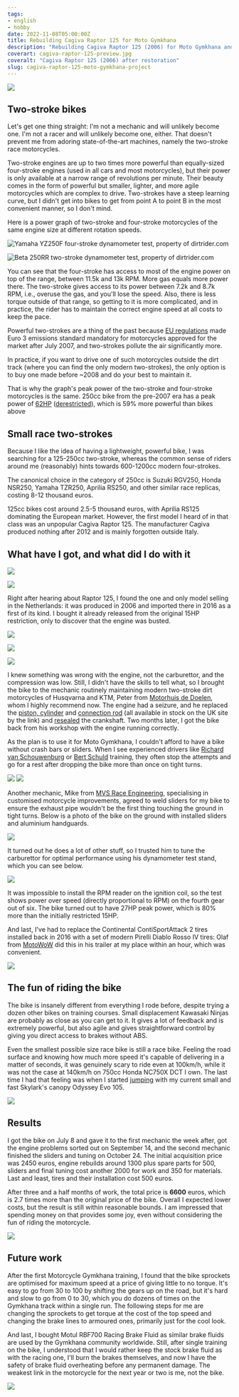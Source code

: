 ```yaml
---
tags:
- english
- hobby
date: 2022-11-08T05:00:00Z
title: Rebuilding Cagiva Raptor 125 for Moto Gymkhana
description: "Rebuilding Cagiva Raptor 125 (2006) for Moto Gymkhana and fun."
coverart: cagiva-raptor-125-preview.jpg
coveralt: "Cagiva Raptor 125 (2006) after restoration"
slug: cagiva-raptor-125-moto-gymkhana-project
---
```


[![](cagiva-raptor-125-preview.jpg)](cagiva-raptor-125.jpg)

## Two-stroke bikes

Let's get one thing straight: I'm not a mechanic and will unlikely become one.  I'm not a racer and will unlikely become one, either. That doesn't prevent me from adoring state-of-the-art machines, namely the two-stroke race motorcycles.

Two-stroke engines are up to two times more powerful than equally-sized four-stroke engines (used in all cars and most motorcycles), but their power is only available at a narrow range of revolutions per minute. Their beauty comes in the form of powerful but smaller, lighter, and more agile motorcycles which are complex to drive. Two-strokes have a steep learning curve, but I didn't get into bikes to get from point A to point B in the most convenient manner, so I don't mind.

Here is a power graph of two-stroke and four-stroke motorcycles of the same engine size at different rotation speeds.

![Yamaha YZ250F four-stroke dynamometer test, property of dirtrider.com](Yamaha-YZ250F-Dyno.jpg "Yamaha YZ250F four-stroke dynamometer test, property of dirtrider.com")

![Beta 250RR two-stroke dynamometer test, property of dirtrider.com](Beta-250RR-Dyno.jpg "Beta 250RR two-stroke dynamometer test, property of dirtrider.com")

You can see that the four-stroke has access to most of the engine power on top of the range, between 11.5k and 13k RPM. More gas equals more power there. The two-stroke gives access to its power between 7.2k and 8.7k RPM, i.e., overuse the gas, and you'll lose the speed. Also, there is less torque outside of that range, so getting to it is more complicated, and in practice, the rider has to maintain the correct engine speed at all costs to keep the pace.

Powerful two-strokes are a thing of the past because [EU regulations](https://www.transportpolicy.net/standard/eu-motorcycles-emissions/) made Euro 3 emissions standard mandatory for motorcycles approved for the market after July 2007, and two-strokes pollute the air significantly more.

In practice, if you want to drive one of such motorcycles outside the dirt track (where you can find the only modern two-strokes), the only option is to buy one made before ~2008 and do your best to maintain it.

That is why the graph's peak power of the two-stroke and four-stroke motorcycles is the same. 250cc bike from the pre-2007 era has a peak power of [62HP](https://www.cycleworld.com/250cc-two-stroke-sportbike-motorcycle-review-comparison-test/) ([derestricted](https://nsr-world.com/tuning/250-tuning/ignition/)), which is 59% more powerful than bikes above 

## Small race two-strokes

Because I like the idea of having a lightweight, powerful bike, I was searching for a 125-250cc two-stroke, whereas the common sense of riders around me (reasonably) hints towards 600-1200cc modern four-strokes.

The canonical choice in the category of 250cc is Suzuki RGV250, Honda NSR250, Yamaha TZR250, Aprilia RS250, and other similar race replicas, costing 8-12 thousand euros.

125cc bikes cost around 2.5-5 thousand euros, with Aprilia RS125 dominating the European market. However, the first model I heard of in that class was an unpopular Cagiva Raptor 125. The manufacturer Cagiva produced nothing after 2012 and is mainly forgotten outside Italy.

## What have I got, and what did I do with it

[![](in-the-van-preview.jpg)](in-the-van.jpg)

[![](before-modification-1-preview.jpg)](before-modification-1.jpg)

Right after hearing about Raptor 125, I found the one and only model selling in the Netherlands: it was produced in 2006 and imported there in 2016 as a first of its kind. I bought it already released from the original 15HP restriction, only to discover that the engine was busted.

[![](repairing-preview.jpg)](repairing.jpg)

[![](damaged-cylinder-preview.jpg)](damaged-cylinder.jpg)

[![](damaged-piston-preview.jpg)](damaged-piston.jpg)

I knew something was wrong with the engine, not the carburettor, and the compression was low. Still, I didn't have the skills to tell what, so I brought the bike to the mechanic routinely maintaining modern two-stroke dirt motorcycles of Husqvarna and KTM, Peter from [Motorhuis de Doelen](https://www.motorhuisdedoelen.nl), whom I highly recommend now. The engine had a seizure, and he replaced the [piston, cylinder](https://www.pjme.co.uk/acatalog/Cagiva-Supercity-Cylinder-Kit-Dome-Top-Piston-2-Piston-Rings--1_2971.html) and [connection rod](https://www.pjme.co.uk/acatalog/Cagiva-Supercity-125-Race-Con-Rod-Kit--2_3367.html) (all available in stock on the UK site by the link) and [resealed](https://www.pjme.co.uk/acatalog/Cagiva-Raptor-125-Bearing-And-Seal-Kit-Koyo-2_3002.html) the crankshaft. Two months later, I got the bike back from his workshop with the engine running correctly.

As the plan is to use it for Moto Gymkhana, I couldn't afford to have a bike without crash bars or sliders. When I see experienced drivers like [Richard van Schouwenburg](https://www.youtube.com/c/RichardsMotoGymkhanaAdventures/videos?view=0&sort=p&flow=grid) or [Bert Schuld](https://www.youtube.com/channel/UCFGmj0IV8heS3FeY-6vd6QA/videos?view=0&sort=p&flow=grid) training, they often stop the attempts and go for a rest after dropping the bike more than once on tight turns.

[![](before-modification-2-preview.jpg)](before-modification-2.jpg)
[![](before-modification-3-preview.jpg)](before-modification-3.jpg)

Another mechanic, Mike from [MVS Race Engineering](https://mvsracing.nl), specialising in customised motorcycle improvements, agreed to weld sliders for my bike to ensure the exhaust pipe wouldn't be the first thing touching the ground in tight turns. Below is a photo of the bike on the ground with installed sliders and aluminium handguards.

[![](sliders-preview.jpg)](sliders.jpg)

It turned out he does a lot of other stuff, so I trusted him to tune the carburettor for optimal performance using his dynamometer test stand, which you can see below.

[![](dynotest.png)](dynotest.png)

It was impossible to install the RPM reader on the ignition coil, so the test shows power over speed (directly proportional to RPM) on the fourth gear out of six. The bike turned out to have 27HP peak power, which is 80% more than the initially restricted 15HP.

And last, I've had to replace the Continental ContiSportAttack 2 tires installed back in 2016 with a set of modern Pirelli Diablo Rosso IV tires: Olaf from [MotoWoW](https://motowow.nl) did this in his trailer at my place within an hour, which was convenient.

[![](after-modification-1-preview.jpg)](after-modification-1.jpg)

## The fun of riding the bike

The bike is insanely different from everything I rode before, despite trying a dozen other bikes on training courses. Small displacement Kawasaki Ninjas are probably as close as you can get to it. It gives a lot of feedback and is extremely powerful, but also agile and gives straightforward control by giving you direct access to brakes without ABS.

Even the smallest possible size race bike is still a race bike. Feeling the road surface and knowing how much more speed it's capable of delivering in a matter of seconds, it was genuinely scary to ride even at 100km/h, while it was not the case at 140km/h on 750cc Honda NC750X DCT I own. The last time I had that feeling was when I started [jumping](/tags/skydiving/) with my current small and fast Skylark's canopy Odyssey Evo 105.

[![](after-modification-2-preview.jpg)](after-modification-2.jpg)

## Results

I got the bike on July 8 and gave it to the first mechanic the week after, got the engine problems sorted out on September 14, and the second mechanic finished the sliders and tuning on October 24. The initial acquisition price was 2450 euros, engine rebuilds around 1300 plus spare parts for 500, sliders and final tuning cost another 2000 for work and 350 for materials. Last and least, tires and their installation cost 500 euros.

After three and a half months of work, the total price is **6600** euros, which is 2.7 times more than the original price of the bike. Overall I expected lower costs, but the result is still within reasonable bounds. I am impressed that spending money on that provides some joy, even without considering the fun of riding the motorcycle.

[![](after-modification-3-preview.jpg)](after-modification-3.jpg)

## Future work

After the first Motorcycle Gymkhana training, I found that the bike sprockets are optimised for maximum speed at a price of giving little to no torque. It's easy to go from 30 to 100 by shifting the gears up on the road, but it's  hard and slow to go from 0 to 30, which you do dozens of times on the Gymkhana track within a single run. The following steps for me are changing the sprockets to get torque at the cost of the top speed and changing the brake lines to armoured ones, primarily just for the cool look.

And last, I bought Motul RBF700 Racing Brake Fluid as similar brake fluids are used by the Gymkhana community worldwide. Still, after single training on the bike, I understood that I would rather keep the stock brake fluid as with the racing one, I'll burn the brakes themselves, and now I have the safety of brake fluid overheating before any permanent damage. The weakest link in the motorcycle for the next year or two is me, not the bike.

[![](dashboard-preview.jpg)](dashboard.jpg)
